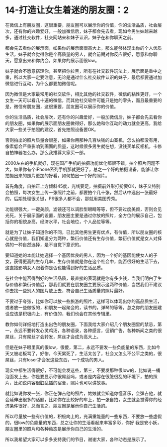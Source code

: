 # 14-打造让女生着迷的朋友圈：2

在微信上有朋友圈，这很重要，朋友圈可以展示你的价值，你的生活品质，社会层次，还有你的兴趣爱好，一般加微信后，妹子都会先去看，现如今男生妹越来越多，通过社交软件，社交网站来和妹子认识，妹子在和你聊天之前。

都会先去看你的展示面，如果你的展示面很高大上，那么能够体现出你的个人优质生活，妹子就会觉得你是个高质量的男人，就会前期对你反应很好，愿意和你聊天，愿意出来和你约会，如果你的展示面很low。

妹子就会不愿意搭理你，甚至把你拉黑，所有在社交软件玩法上，展示面是重中之重，所以大家一定要注意，无论是通过什么社交软件认识的妹子，最后都要通过加微信进行互动，为什么都要加微信呢。

因为微信是大家最常用的社交软件，相比其他的社交软件，微信的粘性更好，一个女生一天可以看几十遍的微信，而其他社交软件可能只是她的零头，而且最重要的是，微信有朋友圈，这很重要，朋友圈可以展示你的价值。

你的生活品质，社会层次，还有你的兴趣爱好，一般加微信后，妹子都会先去看你的朋友圈，如果你的展示面朋友圈做得好，那么她和你互动的动力就会更高，我给大家一些关于拍照的建议，首先拍照设备要OK。

否则拍出的照片质量会很差，如果你用那种几百块钱的山寨机，怎么拍都没有用，像素低会严重影响到画面的质量，这时候很多男生就在想，没钱买单反相机，卡修自拍神器怎么办，那么我推荐大家买一部。

2000左右的手机就好，现在国产手机的拍摄功能优化都很不错，拍个照片问题不大，如果你有个iPhone系列手机那就更好了，总之一个好的拍摄设备，能够让你拍摄出来的照片更加的好看，如何拍出一个好的照片。

首先角度，自拍正上方倾斜45度，光线要足，拍摄前外形打扮要OK，妹子又特别会拍照，每次女生上传一张照片之前，都要拍个几十张，然后从中选出一张最好的，后期处理很关键，PS很多人都不会，那就用美图秀秀。

功能很强大，一键美颜，滤镜还可以调脸型眼睛等等，但不要过度美颜，否则会见光死，关于展示面的设置，朋友圈主要是通过你放的照片，全方位的展示自己，包括你的相貌身高，经济水平，社会地位，个人品位等等。

就是为了让妹子知道你的不同，已比其他男生更有优点，有价值，所以朋友圈的核心就是价值，我们知道分为两种，繁衍价值还有生存价值，繁衍价值就是女人对择偶的一种自然选择，是不自觉下意识的。

要知道她的本能让她选择一个基因优良的男人，因为一个好的基因能使女人的子女，获得更高的生存几率，生存价值就是你在这个社会中，能否很好的生活下去，这直接影响女人跟着你是否也能得到好的生活品质。

在社会中能否得到好的生活品质，最直接的表现就是你有多少钱，当我们明白了生存价值和繁衍价值后，那我们就要在朋友圈主要展示这两种价值，当然我们不建议你去找一些别人的图片放上去，符合自己生活质量的照片最好。

不要过于夸张，比如你可以放一些旅游的照片，这样可以体现出你的高品质生活，或者放一些做饭的，和朋友一起聚会的，读书的，弹琴的等等，总之你的朋友圈建设应该是积极向上，有价值的，我们也会在其他专辑里。

教你如何详细地打造出出色的朋友圈，下面我给大家介绍几个朋友圈里的禁忌，第一，永远不要转发心灵鸡汤，各种语录，各种感言，促销广告，各种新闻之类的很屌丝，只有屌丝才会转发，屌丝才会成为高大上。

但是在妹子眼里真的很low，很傻，第二，永远不要发一些负能量的东西，比如今天又被老板骂了，好惨，今天累死了，生活太苦了，社会又怎么不公平之类的，很屌丝，只有loser才会发这些东西，一个成功的男人。

现实中都生活得很好，不可能会发这些，第三，不要发那种很low的，比如说一桶泡面发上去，你是要显示你很屌丝吗，或者是内容在很脏很乱的环境下，拍的照片，比如说内容很脏乱插的宿舍，照片也可以讲故事。

就比如说你发一张，你正在弹吉他的照片，姑娘就会知道你懂音乐，会弹吉他，就会延伸出很多的话题，比如你在比较好的车上，拍一张自拍，女生就会觉得你的经济条件很好，总而言之，朋友圈是展示你自己生活的。

所以尽量放一些有价值的，积极向上的，充满重能量的一些东西，不要放一些虚假的，很low的负能量的东西，总之让你的生活看起来丰富多彩，你好 我是安小妖，朋友圈里的照片和各种动态是展示你自己的生活的。

所以我希望大家可以多多支持我们的节目，谢谢大家，各种动态是展示了。